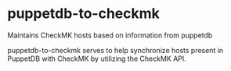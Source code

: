 # puppetdb-to-checkmk
Maintains CheckMK hosts based on information from puppetdb

puppetdb-to-checkmk serves to help synchronize hosts present in PuppetDB with
CheckMK by utilizing the CheckMK API. 
